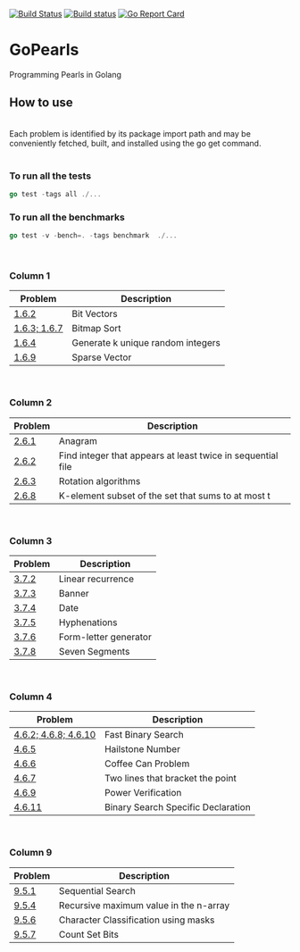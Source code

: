 [![Build Status](https://api.travis-ci.org/LuigiAndrea/GoPearls.png?branch=master)](https://travis-ci.org/LuigiAndrea/GoPearls)
[![Build status](https://ci.appveyor.com/api/projects/status/2q7xp7hbr9mmq1gi/branch/master?svg=true)](https://ci.appveyor.com/project/LuigiAndrea/GoPearls)
[![Go Report Card](https://goreportcard.com/badge/github.com/LuigiAndrea/GoPearls)](https://goreportcard.com/report/github.com/LuigiAndrea/GoPearls)

# GoPearls
Programming Pearls in Golang
<br />

## How to use 
<br />
Each problem is identified by its package import path and may be conveniently fetched, built, and installed using the go get command.
<br /><br />

### To run all the tests

```go
go test -tags all ./...
```

### To run all the benchmarks

```go 
go test -v -bench=. -tags benchmark  ./...
```
<br />

### Column 1

Problem | Description
------------ | -------------
[1.6.2](https://github.com/LuigiAndrea/GoPearls/tree/master/column1-oyster/bit-vectors)| Bit Vectors
[1.6.3; 1.6.7](https://github.com/LuigiAndrea/GoPearls/tree/master/column1-oyster/sort-file-with-bit-vectors) | Bitmap Sort
[1.6.4](https://github.com/LuigiAndrea/GoPearls/tree/master/column1-oyster/generate-k-random-integer) | Generate k unique random integers
[1.6.9](https://github.com/LuigiAndrea/GoPearls/tree/master/column1-oyster/sparse-vector) | Sparse Vector
<br />

### Column 2

Problem | Description
------------ | -------------
[2.6.1](https://github.com/LuigiAndrea/GoPearls/tree/master/column2-aha/anagram)| Anagram
[2.6.2](https://github.com/LuigiAndrea/GoPearls/tree/master/column2-aha/atleast-twice)| Find integer that appears at least twice in sequential file
[2.6.3](https://github.com/LuigiAndrea/GoPearls/tree/master/column2-aha/rotate)| Rotation algorithms
[2.6.8](https://github.com/LuigiAndrea/GoPearls/tree/master/column2-aha/k-element-subset)| K-element subset of the set that sums to at most t
<br />

### Column 3

Problem | Description
------------ | -------------
[3.7.2](https://github.com/LuigiAndrea/GoPearls/tree/master/column3-data-structures/linear-recurrence)| Linear recurrence
[3.7.3](https://github.com/LuigiAndrea/GoPearls/tree/master/column3-data-structures/letters)| Banner
[3.7.4](https://github.com/LuigiAndrea/GoPearls/tree/master/column3-data-structures/date-problems)| Date
[3.7.5](https://github.com/LuigiAndrea/GoPearls/tree/master/column3-data-structures/hyphenations)| Hyphenations
[3.7.6](https://github.com/LuigiAndrea/GoPearls/tree/master/column3-data-structures/form-letter-generator)| Form-letter generator
[3.7.8](https://github.com/LuigiAndrea/GoPearls/tree/master/column3-data-structures/seven-segments)| Seven Segments
<br />

### Column 4

Problem | Description
------------ | -------------
[4.6.2; 4.6.8; 4.6.10](https://github.com/LuigiAndrea/GoPearls/tree/master/column4-correct-programs/fast-binary-search)| Fast Binary Search
[4.6.5](https://github.com/LuigiAndrea/GoPearls/tree/master/column4-correct-programs/hailstone-number)| Hailstone Number
[4.6.6](https://github.com/LuigiAndrea/GoPearls/tree/master/column4-correct-programs/coffee-can-problem)| Coffee Can Problem
[4.6.7](https://github.com/LuigiAndrea/GoPearls/tree/master/column4-correct-programs/lines-bracket-point)| Two lines that bracket the point
[4.6.9](https://github.com/LuigiAndrea/GoPearls/tree/master/column4-correct-programs/power)| Power Verification
[4.6.11](https://github.com/LuigiAndrea/GoPearls/tree/master/column4-correct-programs/binary-search-declaration)| Binary Search Specific Declaration
<br />

### Column 9

Problem | Description
------------ | -------------
[9.5.1](https://github.com/LuigiAndrea/GoPearls/tree/master/column9-code-tuning/sequential-search)| Sequential Search
[9.5.4](https://github.com/LuigiAndrea/GoPearls/tree/master/column9-code-tuning/maximum-value-array)| Recursive maximum value in the n-array
[9.5.6](https://github.com/LuigiAndrea/GoPearls/tree/master/column9-code-tuning/character-classification)| Character Classification using masks
[9.5.7](https://github.com/LuigiAndrea/GoPearls/tree/master/column9-code-tuning/set-bits)| Count Set Bits
